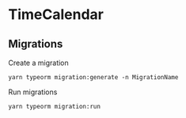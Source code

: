 # TimeCalendar



## Migrations

Create a migration

```
yarn typeorm migration:generate -n MigrationName
```

Run migrations


```
yarn typeorm migration:run
```
